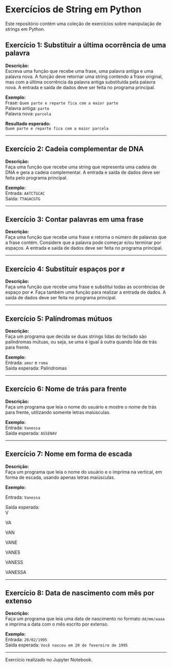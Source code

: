 # Exercícios de String em Python

Este repositório contém uma coleção de exercícios sobre manipulação de strings em Python.

## Exercício 1: Substituir a última ocorrência de uma palavra

**Descrição:**  
Escreva uma função que recebe uma frase, uma palavra antiga e uma palavra nova. A função deve retornar uma string contendo a frase original, mas com a última ocorrência da palavra antiga substituída pela palavra nova. A entrada e saída de dados deve ser feita no programa principal.

**Exemplo:**  
Frase: `Quem parte e reparte fica com a maior parte`  
Palavra antiga: `parte`  
Palavra nova: `parcela`  

**Resultado esperado:**  
`Quem parte e reparte fica com a maior parcela`

---

## Exercício 2: Cadeia complementar de DNA

**Descrição:**  
Faça uma função que recebe uma string que representa uma cadeia de DNA e gera a cadeia complementar. A entrada e saída de dados deve ser feita pelo programa principal.

**Exemplo:**  
Entrada: `AATCTGCAC`  
Saída: `TTAGACGTG`

---

## Exercício 3: Contar palavras em uma frase

**Descrição:**  
Faça uma função que recebe uma frase e retorna o número de palavras que a frase contém. Considere que a palavra pode começar e/ou terminar por espaços. A entrada e saída de dados deve ser feita no programa principal.

---

## Exercício 4: Substituir espaços por `#`

**Descrição:**  
Faça uma função que recebe uma frase e substitui todas as ocorrências de espaço por `#`. Faça também uma função para realizar a entrada de dados. A saída de dados deve ser feita no programa principal.

---

## Exercício 5: Palíndromas mútuos

**Descrição:**  
Faça um programa que decida se duas strings lidas do teclado são palíndromas mútuas, ou seja, se uma é igual à outra quando lida de trás para frente.

**Exemplo:**  
Entrada: `amor` e `roma`  
Saída esperada: Palíndromas

---

## Exercício 6: Nome de trás para frente

**Descrição:**  
Faça um programa que leia o nome do usuário e mostre o nome de trás para frente, utilizando somente letras maiúsculas.

**Exemplo:**  
Entrada: `Vanessa`  
Saída esperada: `ASSENAV`

---

## Exercício 7: Nome em forma de escada

**Descrição:**  
Faça um programa que leia o nome do usuário e o imprima na vertical, em forma de escada, usando apenas letras maiúsculas.

**Exemplo:**

Entrada:  `Vanessa`

Saída esperada:  
V

VA

VAN

VANE

VANES

VANESS

VANESSA

---

## Exercício 8: Data de nascimento com mês por extenso

**Descrição:**  
Faça um programa que leia uma data de nascimento no formato `dd/mm/aaaa` e imprima a data com o mês escrito por extenso.

**Exemplo:**  
Entrada: `20/02/1995`  
Saída esperada: `Você nasceu em 20 de fevereiro de 1995`

---

Exercício realizado no Jupyter Notebook.

